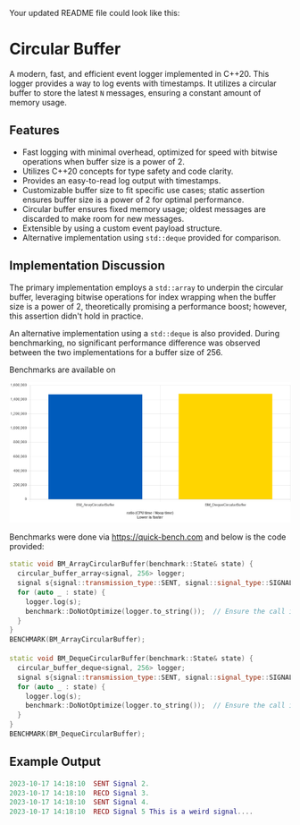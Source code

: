 Your updated README file could look like this:

# Circular Buffer

A modern, fast, and efficient event logger implemented in C++20. This logger provides a way to log events with timestamps. It utilizes a circular buffer to store the latest `N` messages, ensuring a constant amount of memory usage.

## Features

- Fast logging with minimal overhead, optimized for speed with bitwise operations when buffer size is a power of 2.
- Utilizes C++20 concepts for type safety and code clarity.
- Provides an easy-to-read log output with timestamps.
- Customizable buffer size to fit specific use cases; static assertion ensures buffer size is a power of 2 for optimal performance.
- Circular buffer ensures fixed memory usage; oldest messages are discarded to make room for new messages.
- Extensible by using a custom event payload structure.
- Alternative implementation using `std::deque` provided for comparison.

## Implementation Discussion

The primary implementation employs a `std::array` to underpin the circular buffer, leveraging bitwise operations for index wrapping when the buffer size is a power of 2, theoretically promising a performance boost; however, this assertion didn't hold in practice.

An alternative implementation using a `std::deque` is also provided. During benchmarking, no significant performance difference was observed between the two implementations for a buffer size of 256.

Benchmarks are available on 

![Performance Comparison](circular_buffer_size_256.png)

Benchmarks were done via https://quick-bench.com and below is the code provided:


```c++
static void BM_ArrayCircularBuffer(benchmark::State& state) {
  circular_buffer_array<signal, 256> logger;
  signal s{signal::transmission_type::SENT, signal::signal_type::SIGNAL1};
  for (auto _ : state) {
    logger.log(s);
    benchmark::DoNotOptimize(logger.to_string());  // Ensure the call is not optimized away
  }
}
BENCHMARK(BM_ArrayCircularBuffer);

static void BM_DequeCircularBuffer(benchmark::State& state) {
  circular_buffer_deque<signal, 256> logger;
  signal s{signal::transmission_type::SENT, signal::signal_type::SIGNAL1};
  for (auto _ : state) {
    logger.log(s);
    benchmark::DoNotOptimize(logger.to_string());  // Ensure the call is not optimized away
  }
}
BENCHMARK(BM_DequeCircularBuffer);
```

## Example Output

```lua
2023-10-17 14:18:10  SENT Signal 2.
2023-10-17 14:18:10  RECD Signal 3.
2023-10-17 14:18:10  SENT Signal 4.
2023-10-17 14:18:10  RECD Signal 5 This is a weird signal....
```
